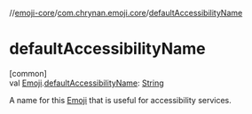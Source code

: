 //[emoji-core](../../index.md)/[com.chrynan.emoji.core](index.md)/[defaultAccessibilityName](default-accessibility-name.md)

# defaultAccessibilityName

[common]\
val [Emoji](-emoji/index.md).[defaultAccessibilityName](default-accessibility-name.md): [String](https://kotlinlang.org/api/latest/jvm/stdlib/kotlin/-string/index.html)

A name for this [Emoji](-emoji/index.md) that is useful for accessibility services.
